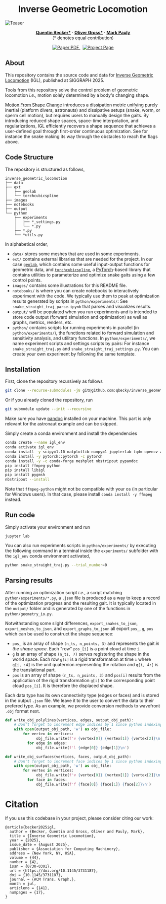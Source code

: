 <p align="center">

  <h1 align="center">Inverse Geometric Locomotion</h1>

  ![Teaser](./images/Teaser.jpg)

  <p align="center">
    <a href="https://qbecky.github.io/"><strong>Quentin Becker*</strong></a>
    · 
    <a href="https://olligross.github.io/"><strong>Oliver Gross*</strong></a>
    · 
    <a href="https://people.epfl.ch/mark.pauly"><strong>Mark Pauly</strong></a>
    <br />
    (* denotes equal contribution)
  </p>
</p>

<p align="center">
  <a href='https://infoscience.epfl.ch/entities/publication/0fdc1789-b091-4bff-ac08-60d02ec562f4'>
    <img src='https://img.shields.io/badge/Paper-PDF-red?style=flat-square' alt='Paper PDF'>
  </a>
  <a href='https://go.epfl.ch/igl/' style='padding-left: 0.5rem;'>
    <img src='https://img.shields.io/badge/Project-Page-blue?style=flat-square' alt='Project Page'>
  </a>
</p>



## About

This repository contains the source code and data for [Inverse Geometric Locomotion](https://go.epfl.ch/igl/) (IGL), published at SIGGRAPH 2025.

Tools from this repository solve the control problem of geometric locomotion *i.e.,* motion solely determined by a body's changing shape. 

[Motion From Shape Change](https://olligross.github.io/projects/MotionFromShapeChange/MotionFromShapeChange_project.html) introduces a dissipation metric unifying purely inertial (platform divers, astronauts) and dissipative setups (snake, worm, or sperm cell motion), but requires users to manually design the gaits. By introducing reduced shape spaces, space-time interpolation, and regularizations, IGL efficiently recovers a shape sequence that achieves a user-defined goal through first-order continuous optimization. See for instance the snake making its way through the obstacles to reach the flags above.

## Code Structure

The repository is structured as follows,

```
inverse_geometric_locomotion
├── data
├── ext
│   ├── geolab
│   └── torchcubicspline
├── images
├── notebooks
├── output
└── python
    ├── experiments
    │   ├── *_settings.py
    │   └── *.py
    ├── *.py
    └── *utils.py
```

In alphabetical order, 
- `data/` stores some meshes that are used in some experiments.
- `ext/` contains external libraries that are needed for the project. In our case [`geolab`](https://github.com/EPFL-LGG/geolab), which contains some useful input-output functions for geometric data, and [`torchcubicspline`](https://qbecky.github.io/miscellanea_pages/torchcubicspline.html), a [PyTorch](https://pytorch.org/)-based library that contains utilities to parameterize and optimize snake gaits using a few control points.
- `images/` contains some illustrations for this README file.
- `notebooks/` is where you can create notebooks to interactively experiment with the code. We typically use them to peak at optimization results generated by scripts in `python/experiments/`: See `snake_straight_traj_parse.ipynb` that parses and visualizes results.
- `output/` will be populated when you run experiments and is intended to store code output (forward simulation and optimization) as well as graphs, metrics, renders, etc.
- `python/` contains scripts for running experiments in parallel (in `python/experiments/`), the functions related to forward simulation and sensitivity analysis, and utilitary functions. In `python/experiments/`, we name experiment scripts and settings scripts by pairs: For instance `snake_straight_traj.py` and `snake_straight_traj_settings.py`. You can create your own experiment by following the same template.

## Installation

First, clone the repository recursively as follows

```bash
git clone --recurse-submodules -j8 git@github.com:qbecky/inverse_geometric_locomotion.git
```

Or if you already cloned the repository, run

```bash
git submodule update --init --recursive
```

Make sure you have [pandoc](https://pandoc.org/) installed on your machine. This part is only relevant for the astronaut example and can be skipped.

Simply create a conda environment and install the dependencies

```bash
conda create --name igl_env
conda activate igl_env
conda install -y scipy=1.10 matplotlib numpy=1 jupyterlab tqdm opencv absl-py
conda install -y pytorch::pytorch -c pytorch
conda install -y -c conda-forge meshplot nbstripout pypandoc
pip install ffmpeg-python
pip install libigl
pip install pygmsh
nbstripout --install
```

Note that `ffmpeg-python` might not be compatible with your os (in particular for Windows users). In that case, please install `conda install -y ffmpeg` instead.

## Run code

Simply activate your environment and run 

```
jupyter lab
```

You can also run experiments scripts in `python/experiments/` by executing the following command in a terminal inside the `experiments/` subfolder with the `igl_env` conda environment activated,

```bash
python snake_straight_traj.py --trial_number=0
```

## Parsing results

After running an optimization script *i.e.*, a script matching `python/experiments/*.py`, a `.json` file is produced as a way to keep a record of the optimization progress and the resulting gait. It is typically located in the `output/` folder and is generated by one of the functions in `python/geometry_io.py`.

Notwithstanding some slight differences, `export_snakes_to_json`, `export_meshes_to_json`, and `export_graphs_to_json` all export `pos_`, `g`, `pos` which can be used to construct the shape sequence:

- `pos_` is an array of shape `(n_ts, n_points, 3)` and represents the gait *in the shape space*. Each "row" `pos_[i]` is a point cloud at time `i`.
- `g` is an array of shape `(n_ts, 7)` serves registering the shape in the world space. Each row `g[i]` is a rigid transformation at time `i` where `g[i, :4]` is the unit quaternion representing the rotation and `g[i, 4:]` is the translational part.
- `pos` is an array of shape `(n_ts, n_points, 3)` and `pos[i]` results from the application of the rigid transformation `g[i]` to the corresponding point cloud `pos_[i]`. It is therefore the displaced shape.

Each data type has its own connectivity type (edges or faces) and is stored in the output `.json` file. We leave it to the user to convert the data to their prefered type. As an example, we provide conversion methods to wavefront `.obj` format next.

```python
def write_obj_polylines(vertices, edges, output_obj_path):
    # Don't forget to increment edge indices by 1 since python indexing starts as 0.
    with open(output_obj_path, 'w') as obj_file:
        for vertex in vertices:
              obj_file.write(f'v {vertex[0]} {vertex[1]} {vertex[2]}\n')
          for edge in edges:
              obj_file.write(f'l {edge[0]} {edge[1]}\n')

def write_obj_surfaces(vertices, faces, output_obj_path):
    # Don't forget to increment face indices by 1 since python indexing starts as 0.
    with open(output_obj_path, 'w') as obj_file:
        for vertex in vertices:
              obj_file.write(f'v {vertex[0]} {vertex[1]} {vertex[2]}\n')
          for face in faces:
              obj_file.write(f'f {face[0]} {face[1]} {face[2]}\n')
```

# Citation

If you use this codebase in your project, please consider citing our work:
```
@article{becker2025igl,
  author = {Becker, Quentin and Gross, Oliver and Pauly, Mark},
  title = {Inverse Geometric Locomotion},
  year = {2025},
  issue_date = {August 2025},
  publisher = {Association for Computing Machinery},
  address = {New York, NY, USA},
  volume = {44},
  number = {4},
  issn = {0730-0301},
  url = {https://doi.org/10.1145/3731187},
  doi = {10.1145/3731187},
  journal = {ACM Trans. Graph.},
  month = jul,
  articleno = {141},
  numpages = {17},
}
```